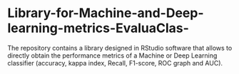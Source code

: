 # Library-for-Machine-and-Deep-learning-metrics-EvaluaClas-
The repository contains a library designed in RStudio software that allows to directly obtain the performance metrics of a Machine or Deep Learning classifier (accuracy, kappa index, Recall, F1-score, ROC graph and AUC).
